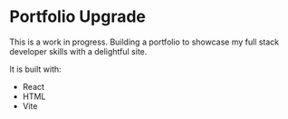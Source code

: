 # Portfolio Upgrade
This is a work in progress. Building a portfolio to showcase my full stack developer skills with a delightful site.

It is built with:
 - React
 - HTML
 - Vite
